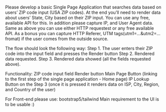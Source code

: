 Please develop a basic Single Page Application that searches data based on users’ ZIP code input (USA ZIP codes).
At the end you’ll need to render data about users’ State, City based on their ZIP input. You can use any free, available API for this. 
In addition please capture IP, and User Agent data. Same as above you can use either HTTP requestest or any free available API.
As a bonus you can capture HTTP Referer, UTM tags(utm1=...&utm2=... fromat) if the user comes from the outside source.

The flow should look the following way:
Step 1. The user enters their ZIP code into the input field and presses the Render button
Step 2. Rendered data requested.
Step 3. Rendered data showed (all the fields requested above).

Functionality:
ZIP code input field
Render button
Main Page Button (linking to the first step of the single page application - Home page)
IP Lookup Button on the Step 3 (once it is pressed it renders data on ISP, City, Region, and Country of the user)

For Front-end please use:
bootstrap5/tailwind
Main requirement to the UI is to be usable :)
